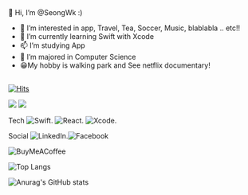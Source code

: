 ##
👋 Hi, I’m @SeongWk :)
- 👀 I’m interested in app, Travel, Tea, Soccer, Music, blablabla .. etc!!
- 🌱 I’m currently learning Swift with Xcode 
- 📫 I’m studying App 
- 📖 I’m majored in Computer Science 
- 😁My hobby is walking park and See netflix documentary!
##



[![Hits](https://hits.seeyoufarm.com/api/count/incr/badge.svg?url=https%3A%2F%2Fgithub.com%2FSeongWk&count_bg=%23C89B3D&title_bg=%23555555&icon=ios.svg&icon_color=%23E7E7E7&title=hits&edge_flat=false)](https://hits.seeyoufarm.com)

<img src="https://img.shields.io/badge/MacOS-white?style=flat&logo=MacOS&logoColor=000000"/> <img src="https://img.shields.io/badge/Apple-white?style=flat&logo=Apple&logoColor=000000"/>  


Tech
![Swift](https://img.shields.io/badge/swift-F54A2A?style=for-the-badge&logo=swift&logoColor=white). ![React](https://img.shields.io/badge/react-%2320232a.svg?style=for-the-badge&logo=react&logoColor=%2361DAFB). ![Xcode](https://img.shields.io/badge/Xcode-007ACC?style=for-the-badge&logo=Xcode&logoColor=white). 

Social
![LinkedIn](https://img.shields.io/badge/linkedin-%230077B5.svg?style=for-the-badge&logo=linkedin&logoColor=white).![Facebook](https://img.shields.io/badge/Facebook-%231877F2.svg?style=for-the-badge&logo=Facebook&logoColor=white)


![BuyMeACoffee](https://img.shields.io/badge/Buy%20Me%20a%20Coffee-ffdd00?style=for-the-badge&logo=buy-me-a-coffee&logoColor=black)


![Top Langs](https://github-readme-stats.vercel.app/api/top-langs/?username=Seongwk&layout=compact&theme=tokyonight) 

![Anurag's GitHub stats](https://github-readme-stats.vercel.app/api?username=Seongwk&show_icons=true&theme=dracula)





